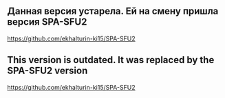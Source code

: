 Данная версия устарела. Ей на смену пришла версия SPA-SFU2
-------------------------------------------
https://github.com/ekhalturin-ki15/SPA-SFU2

This version is outdated. It was replaced by the SPA-SFU2 version
-------------------------------------------
https://github.com/ekhalturin-ki15/SPA-SFU2
